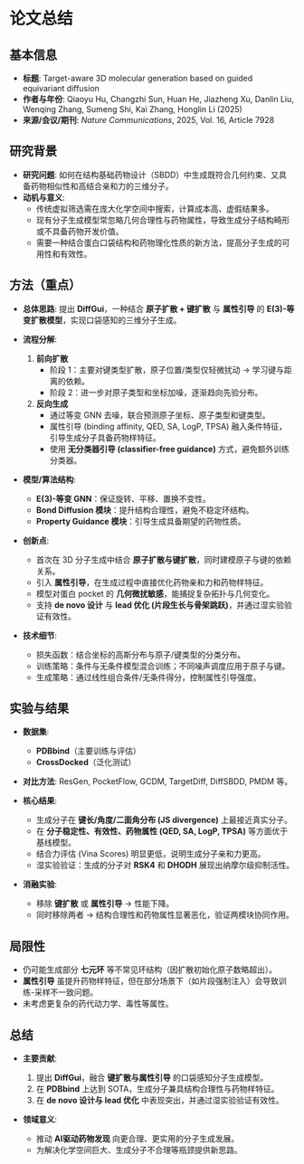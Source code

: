 # 论文总结

## 基本信息
- **标题**: Target-aware 3D molecular generation based on guided equivariant diffusion  
- **作者与年份**: Qiaoyu Hu, Changzhi Sun, Huan He, Jiazheng Xu, Danlin Liu, Wenqing Zhang, Sumeng Shi, Kai Zhang, Honglin Li (2025)  
- **来源/会议/期刊**: *Nature Communications*, 2025, Vol. 16, Article 7928  

## 研究背景
- **研究问题**: 如何在结构基础药物设计（SBDD）中生成既符合几何约束、又具备药物相似性和高结合亲和力的三维分子。  
- **动机与意义**:  
  - 传统虚拟筛选需在庞大化学空间中搜索，计算成本高、虚假结果多。  
  - 现有分子生成模型常忽略几何合理性与药物属性，导致生成分子结构畸形或不具备药物开发价值。  
  - 需要一种结合蛋白口袋结构和药物理化性质的新方法，提高分子生成的可用性和有效性。  

## 方法（重点）
- **总体思路**: 提出 **DiffGui**，一种结合 **原子扩散 + 键扩散** 与 **属性引导** 的 **E(3)-等变扩散模型**，实现口袋感知的三维分子生成。  

- **流程分解**:  
  1. **前向扩散**  
     - 阶段 1：主要对键类型扩散，原子位置/类型仅轻微扰动 → 学习键与距离的依赖。  
     - 阶段 2：进一步对原子类型和坐标加噪，逐渐趋向先验分布。  
  2. **反向生成**  
     - 通过等变 GNN 去噪，联合预测原子坐标、原子类型和键类型。  
     - 属性引导 (binding affinity, QED, SA, LogP, TPSA) 融入条件特征，引导生成分子具备药物样特征。  
     - 使用 **无分类器引导 (classifier-free guidance)** 方式，避免额外训练分类器。  

- **模型/算法结构**:  
  - **E(3)-等变 GNN**：保证旋转、平移、置换不变性。  
  - **Bond Diffusion 模块**：提升结构合理性，避免不稳定环结构。  
  - **Property Guidance 模块**：引导生成具备期望的药物性质。  

- **创新点**:  
  - 首次在 3D 分子生成中结合 **原子扩散与键扩散**，同时建模原子与键的依赖关系。  
  - 引入 **属性引导**，在生成过程中直接优化药物亲和力和药物样特征。  
  - 模型对蛋白 pocket 的 **几何微扰敏感**，能捕捉复杂拓扑与几何变化。  
  - 支持 **de novo 设计** 与 **lead 优化 (片段生长与骨架跳跃)**，并通过湿实验验证有效性。  

- **技术细节**:  
  - 损失函数：结合坐标的高斯分布与原子/键类型的分类分布。  
  - 训练策略：条件与无条件模型混合训练；不同噪声调度应用于原子与键。  
  - 生成策略：通过线性组合条件/无条件得分，控制属性引导强度。  

## 实验与结果
- **数据集**:  
  - **PDBbind**（主要训练与评估）  
  - **CrossDocked**（泛化测试）  

- **对比方法**: ResGen, PocketFlow, GCDM, TargetDiff, DiffSBDD, PMDM 等。  

- **核心结果**:  
  - 生成分子在 **键长/角度/二面角分布 (JS divergence)** 上最接近真实分子。  
  - 在 **分子稳定性、有效性、药物属性 (QED, SA, LogP, TPSA)** 等方面优于基线模型。  
  - 结合力评估 (Vina Scores) 明显更低，说明生成分子亲和力更高。  
  - 湿实验验证：生成的分子对 **RSK4** 和 **DHODH** 展现出纳摩尔级抑制活性。  

- **消融实验**:  
  - 移除 **键扩散** 或 **属性引导** → 性能下降。  
  - 同时移除两者 → 结构合理性和药物属性显著恶化，验证两模块协同作用。  

## 局限性
- 仍可能生成部分 **七元环** 等不常见环结构（因扩散初始化原子数略超出）。  
- **属性引导** 虽提升药物样特征，但在部分场景下（如片段强制注入）会导致训练-采样不一致问题。  
- 未考虑更复杂的药代动力学、毒性等属性。  

## 总结
- **主要贡献**:  
  1. 提出 **DiffGui**，融合 **键扩散与属性引导** 的口袋感知分子生成模型。  
  2. 在 **PDBbind** 上达到 SOTA，生成分子兼具结构合理性与药物样特征。  
  3. 在 **de novo 设计与 lead 优化** 中表现突出，并通过湿实验验证有效性。  

- **领域意义**:  
  - 推动 **AI驱动药物发现** 向更合理、更实用的分子生成发展。  
  - 为解决化学空间巨大、生成分子不合理等瓶颈提供新思路。  
